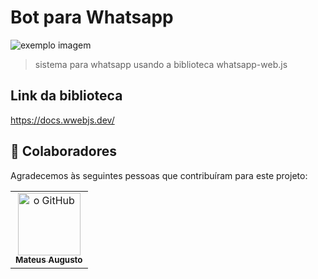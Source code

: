 # Bot para Whatsapp

<img src="https://static.whatsapp.net/rsrc.php/v3/yO/r/FsWUqRoOsPu.png" alt="exemplo imagem">

>  sistema para whatsapp usando a biblioteca whatsapp-web.js

## Link da biblioteca

https://docs.wwebjs.dev/

## 🤝 Colaboradores

Agradecemos às seguintes pessoas que contribuíram para este projeto:

<table>
  <tr>
    <td align="center">
      <a href="#">
        <img src="https://avatars.githubusercontent.com/u/85250525?v=4" width="100px;" alt="o GitHub"/><br>
        <sub>
          <b>Mateus Augusto</b>
        </sub>
      </a>
    </td>
  </tr>
</table>
